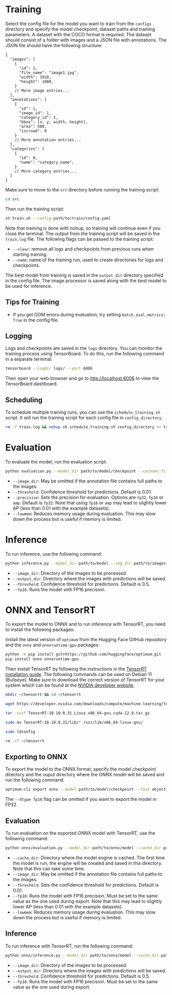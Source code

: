 # Training
Select the config file for the model you want to train from the `configs` directory and specify the model checkpoint, dataset paths and training parameters. A dataset with the COCO format is required. The dataset should consist of a folder with images and a JSON file with annotations. The JSON file should have the following structure:
```
{
  "images": [
    {
      "id": 1,
      "file_name": "image1.jpg",
      "width": 1920,
      "height": 1080,
    }
    // More image entries...
  ],
  "annotations": [
    {
      "id": 1,
      "image_id": 1,
      "category_id": 1,
      "bbox": [x, y, width, height],
      "area": 500,
      "iscrowd": 0
    }
    // More annotation entries...
  ],
  "categories": [
    {
      "id": 0,
      "name": "category_name",
    }
    // More category entries...
  ]
}
```

Make sure to move to the `src` directory before running the training script:
```bash
cd src
```

Then run the training script:
```bash
sh train.sh --config path/to/train/config.yaml
```

Note that training is done with nohup, so training will continue even if you close the terminal. The output from the training script will be saved in the `train.log` file. The following flags can be passed to the training script:
- `--clear`: remove all logs and checkpoints from previous runs when starting training.
- `--name`: name of the training run, used to create directories for logs and checkpoints.

The best model from training is saved in the `output_dir` directory specified in the config file. The image processor is saved along with the best model to be used for inference.

## Tips for Training

- If you get OOM errors during evaluation, try setting `batch_eval_metrics: True` in the config file.

## Logging

Logs and checkpoints are saved in the `logs` directory. You can monitor the training process using TensorBoard. To do this, run the following command in a separate terminal:
```bash
tensorboard --logdir logs/ --port 6006
```
Then open your web browser and go to [http://localhost:6006](http://localhost:6006) to view the TensorBoard dashboard.

## Scheduling

To schedule multiple training runs, you can use the `schedule_training.sh` script. It will run the training script for each config file in `config_directory`.
```bash
rm -f train.log && nohup sh schedule_training.sh config_directory >> train.log 2>&1 &
```

# Evaluation
To evaluate the model, run the evaluation script:
```bash
python evaluation.py --model_dir path/to/model/checkpoint --cocoann_file path/to/coco/annotations.json --img_dir path/to/images --threshold 0.01 --precision fp32 --lowmem
```
- `--image_dir`: May be omitted if the annotation file contains full paths to the images.
- `--threshold`: Confidence threshold for predictions. Default is 0.01.
- `--precision`: Sets the precision for evaluation. Options are `fp32`, `fp16` or `amp`. Default is `fp32`. Note that using `fp16` or `amp` may lead to slightly lower AP (less than 0.01 with the example datasets).
- `--lowmem`: Reduces memory usage during evaluation. This may slow down the process but is useful if memory is limited.

# Inference
To run inference, use the following command:
```bash
python inference.py --model_dir path/to/model --img_dir path/to/images --output_dir path/to/output --threshold 0.5 --fp16
```
- `--image_dir`: Directory of the images to be processed.
- `--output_dir`: Directory where the images with predictions will be saved.
- `--threshold`: Confidence threshold for predictions. Default is 0.5.
- `--fp16`: Runs the model with FP16 precision.

# ONNX and TensorRT

To export the model to ONNX and to run inference with TensorRT, you need to install the following packages:

Install the latest version of `optimum` from the Hugging Face GitHub repository and the `onnx` and `onnxruntime-gpu` packages:
```bash
python -m pip install git+https://github.com/huggingface/optimum.git
pip install onnx onnxruntime-gpu
```

Then install TensorRT by following the instructions in the [TensorRT installation guide](https://docs.nvidia.com/deeplearning/tensorrt/latest/installing-tensorrt/installing.html).
The following commands can be used on Debian 11 (Bullseye). Make sure to download the correct version of TensorRT for your system which can be found at the [NVIDIA developer website](https://developer.nvidia.com/tensorrt/download).
```bash
mkdir ~/tensorrt && cd ~/tensorrt

wget https://developer.nvidia.com/downloads/compute/machine-learning/tensorrt/10.10.0/tars/TensorRT-10.10.0.31.Linux.x86_64-gnu.cuda-12.9.tar.gz

tar -xvzf TensorRT-10.10.0.31.Linux.x86_64-gnu.cuda-12.9.tar.gz

sudo mv TensorRT-10.10.0.31/lib/* /usr/lib/x86_64-linux-gnu/

sudo ldconfig

rm -rf ~/tensorrt
```

## Exporting to ONNX

To export the model to the ONNX format, specify the model checkpoint directory and the ouput directory where the ONNX model will be saved and run the following command:
```bash
optimum-cli export onnx --model path/to/model/checkpoint --task object-detection --opset 17 --device cuda --dtype fp16 output/directory
```
The `--dtype fp16` flag can be omitted if you want to export the model in FP32.

## Evaluation

To run evaluation on the exported ONNX model with TensorRT, use the following command:
```bash
python onnx/evaluation.py --model_dir path/to/onnx/model --cache_dir path/to/cache --cocoann_file path/to/coco/annotations.json --img_dir path/to/images --threshold 0.01 --fp16 --lowmem
```
- `--cache_dir`: Directory where the model engine is cached. The first time the model is run, the engine will be created and saved in this directory. Note that this can take some time.
- `--image_dir`: May be omitted if the annotation file contains full paths to the images.
- `--threshold`: Sets the confidence threshold for predictions. Default is 0.01.
- `--fp16`: Runs the model with FP16 precision. Must be set to the same value as the one used during export. Note that this may lead to slightly lower AP (less than 0.01 with the example datasets).
- `--lowmem`: Reduces memory usage during evaluation. This may slow down the process but is useful if memory is limited.

## Inference

To run inference with TensorRT, run the following command:
```bash
python onnx/inference.py --model_dir path/to/onnx/model --cache_dir path/to/cache --img_dir path/to/images --output_dir path/to/output --threshold 0.5 --fp16
```
- `--image_dir`: Directory of the images to be processed.
- `--output_dir`: Directory where the images with predictions will be saved.
- `--threshold`: Confidence threshold for predictions. Default is 0.5.
- `--fp16`: Runs the model with FP16 precision. Must be set to the same value as the one used during export.